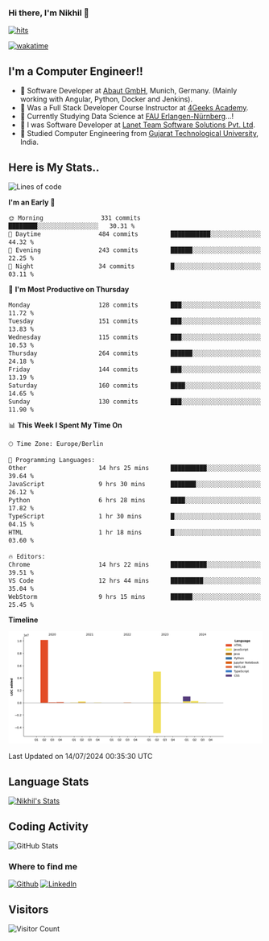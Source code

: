 ### Hi there, I'm Nikhil 👋

[![hits](https://hits.sh/github.com/silentsoft/hits.svg?color=2311cc)](https://hits.sh/github.com/silentsoft/hits/)

[![wakatime](https://wakatime.com/badge/user/369b6a3a-7953-4ff9-b7c7-be53d0a7ccc6.svg?style=for-the-badge)](https://wakatime.com/@369b6a3a-7953-4ff9-b7c7-be53d0a7ccc6)

## I'm a  Computer Engineer!!

- 🌱 Software Developer at [Abaut GmbH](https://www.abaut.de/), Munich, Germany. (Mainly working with Angular, Python, Docker and Jenkins).
- 🌱 Was a Full Stack Developer Course Instructor at [4Geeks Academy](https://4geeks.com/).
- 🌱 Currently Studying Data Science at [FAU Erlangen-Nürnberg](https://www.fau.de/)...!
- 🌱 I was Software Developer at [Lanet Team Software Solutions Pvt. Ltd](https://lanetteam.com/).
- 🌱 Studied Computer Engineering from [Gujarat Technological University](https://www.gtu.ac.in/), India.

<h2>Here is My Stats..</h2>

<!--START_SECTION:waka-->
![Lines of code](https://img.shields.io/badge/From%20Hello%20World%20I%27ve%20Written-16.8%20million%20lines%20of%20code-blue)

**I'm an Early 🐤** 

```text
🌞 Morning                331 commits         ████████░░░░░░░░░░░░░░░░░   30.31 % 
🌆 Daytime                484 commits         ███████████░░░░░░░░░░░░░░   44.32 % 
🌃 Evening                243 commits         ██████░░░░░░░░░░░░░░░░░░░   22.25 % 
🌙 Night                  34 commits          █░░░░░░░░░░░░░░░░░░░░░░░░   03.11 % 
```
📅 **I'm Most Productive on Thursday** 

```text
Monday                   128 commits         ███░░░░░░░░░░░░░░░░░░░░░░   11.72 % 
Tuesday                  151 commits         ███░░░░░░░░░░░░░░░░░░░░░░   13.83 % 
Wednesday                115 commits         ███░░░░░░░░░░░░░░░░░░░░░░   10.53 % 
Thursday                 264 commits         ██████░░░░░░░░░░░░░░░░░░░   24.18 % 
Friday                   144 commits         ███░░░░░░░░░░░░░░░░░░░░░░   13.19 % 
Saturday                 160 commits         ████░░░░░░░░░░░░░░░░░░░░░   14.65 % 
Sunday                   130 commits         ███░░░░░░░░░░░░░░░░░░░░░░   11.90 % 
```


📊 **This Week I Spent My Time On** 

```text
🕑︎ Time Zone: Europe/Berlin

💬 Programming Languages: 
Other                    14 hrs 25 mins      ██████████░░░░░░░░░░░░░░░   39.64 % 
JavaScript               9 hrs 30 mins       ███████░░░░░░░░░░░░░░░░░░   26.12 % 
Python                   6 hrs 28 mins       ████░░░░░░░░░░░░░░░░░░░░░   17.82 % 
TypeScript               1 hr 30 mins        █░░░░░░░░░░░░░░░░░░░░░░░░   04.15 % 
HTML                     1 hr 18 mins        █░░░░░░░░░░░░░░░░░░░░░░░░   03.60 % 

🔥 Editors: 
Chrome                   14 hrs 22 mins      ██████████░░░░░░░░░░░░░░░   39.51 % 
VS Code                  12 hrs 44 mins      █████████░░░░░░░░░░░░░░░░   35.04 % 
WebStorm                 9 hrs 15 mins       ██████░░░░░░░░░░░░░░░░░░░   25.45 % 
```

**Timeline**

![Lines of Code chart](https://raw.githubusercontent.com/nikhilmaguwala/nikhilmaguwala/main/assets/bar_graph.png)


 Last Updated on 14/07/2024 00:35:30 UTC
<!--END_SECTION:waka-->

<h2>Language Stats</h2>

[![Nikhil's Stats](https://github-readme-stats.vercel.app/api/wakatime?username=nikhilmaguwala&layout=compact&title=Stats)](https://github.com/nikhilmaguwala)


<h2>Coding Activity</h2>

<p><img src="https://wakatime.com/share/@nikhilmaguwala/7dd532b8-3e5e-4c26-8c46-68cc27712a92.svg" alt="GitHub Stats"></p>

<h3>Where to find me</h3>
<p>
    <a href="https://github.com/nikhilmaguwala" target="_blank"><img alt="Github" src="https://img.shields.io/badge/GitHub-%2312100E.svg?&style=for-the-badge&logo=Github&logoColor=white" /></a>
    <a href="https://www.linkedin.com/in/nikhil-maguwala" target="_blank"><img alt="LinkedIn" src="https://img.shields.io/badge/linkedin-%230077B5.svg?&style=for-the-badge&logo=linkedin&logoColor=white" /></a> 
</p>


<h2>Visitors</h2>

![Visitor Count](https://profile-counter.glitch.me/nikhilmaguwala/count.svg)

[website]: https://nikhilmaguwala.github.io/
[instagram]: https://www.instagram.com/nikhil_maguwala/
[linkedin]: https://www.linkedin.com/in/nikhil-maguwala/

